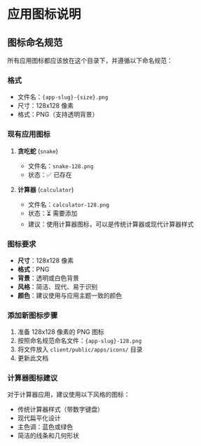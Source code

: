 # 应用图标说明

## 图标命名规范

所有应用图标都应该放在这个目录下，并遵循以下命名规范：

### 格式

- 文件名：`{app-slug}-{size}.png`
- 尺寸：128x128 像素
- 格式：PNG（支持透明背景）

### 现有应用图标

1. **贪吃蛇** (`snake`)
   - 文件名：`snake-128.png`
   - 状态：✅ 已存在

2. **计算器** (`calculator`)
   - 文件名：`calculator-128.png`
   - 状态：⏳ 需要添加
   - 建议：使用计算器图标，可以是传统计算器或现代计算器样式

### 图标要求

- **尺寸**：128x128 像素
- **格式**：PNG
- **背景**：透明或白色背景
- **风格**：简洁、现代、易于识别
- **颜色**：建议使用与应用主题一致的颜色

### 添加新图标步骤

1. 准备 128x128 像素的 PNG 图标
2. 按照命名规范命名文件：`{app-slug}-128.png`
3. 将文件放入 `client/public/apps/icons/` 目录
4. 更新此文档

### 计算器图标建议

对于计算器应用，建议使用以下风格的图标：

- 传统计算器样式（带数字键盘）
- 现代扁平化设计
- 主色调：蓝色或绿色
- 简洁的线条和几何形状
